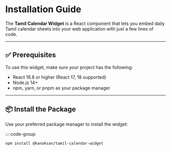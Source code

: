 # Installation Guide

The **Tamil Calendar Widget** is a React component that lets you embed daily Tamil calendar sheets into your web application with just a few lines of code.

---

## ✅ Prerequisites

To use this widget, make sure your project has the following:

- React 16.8 or higher (React 17, 18 supported)
- Node.js 14+
- npm, yarn, or pnpm as your package manager

---

## 📦 Install the Package

Use your preferred package manager to install the widget:

::: code-group

```bash [npm]
npm install @kanaksan/tamil-calendar-widget
